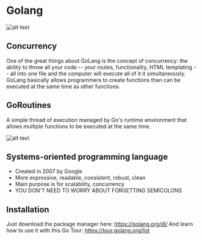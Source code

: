 # Golang
![alt text](https://memecrunch.com/meme/BFP6K/go-go-power-rangers/image.gif?w=473&c=1 "Logo Title Text 1")
## Concurrency
One of the great things about GoLang is the concept of concurrency: the ability to throw all your code -- your routes, functionality, HTML templating -- all into one file and the computer will execute all of it it simultaneously. GoLang basically allows programmers to create functions than can be executed at the same time as other functions. 
 
## GoRoutines 

A simple thread of execution managed by Go's runtime environment that allows multiple functions to be executed at the same time. 

![alt text](https://media.giphy.com/media/5aLrlDiJPMPFS/giphy.gif "Logo Title Text 2")

## Systems-oriented programming language
- Created in 2007 by Google
- More expressive, readable, consistent, robust, clean
- Main purpose is for scalability, concurrency
- YOU DON'T NEED TO WORRY ABOUT FORGETTING SEMICOLONS

## Installation
Just download the package manager here: https://golang.org/dl/
And learn how to use it with this Go Tour: https://tour.golang.org/list
